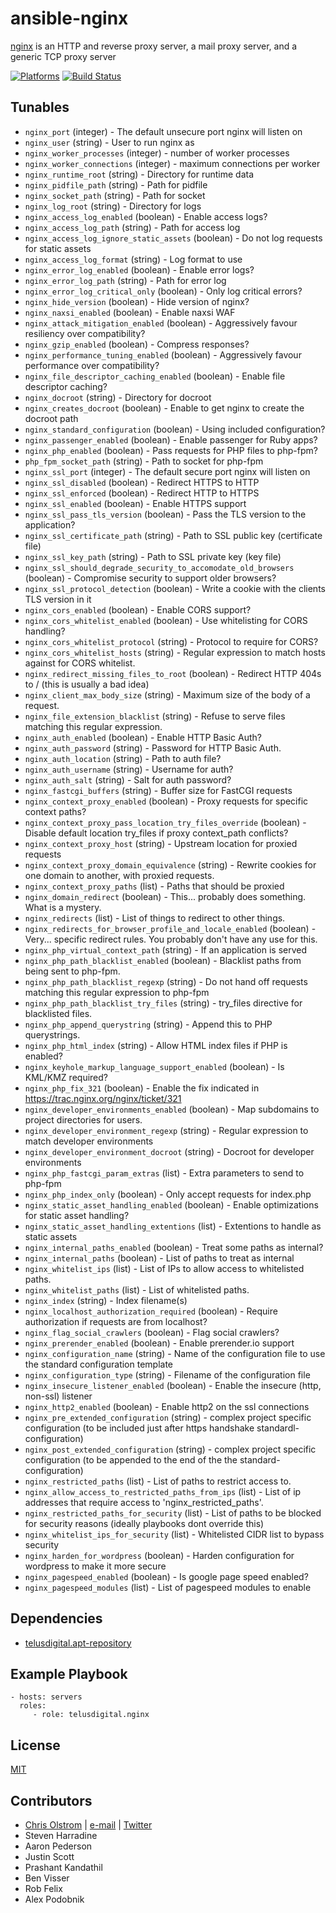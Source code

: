 # ansible-nginx

[nginx](http://nginx.org/) is an HTTP and reverse proxy server, a mail proxy server, and a generic TCP proxy server

[![Platforms](http://img.shields.io/badge/platforms-ubuntu-lightgrey.svg?style=flat)](#)
[![Build Status](https://travis-ci.org/telusdigital/ansible-nginx.svg?branch=master)](https://travis-ci.org/telusdigital/ansible-nginx)

Tunables
--------
* `nginx_port` (integer) - The default unsecure port nginx will listen on
* `nginx_user` (string) - User to run nginx as
* `nginx_worker_processes` (integer) - number of worker processes
* `nginx_worker_connections` (integer) - maximum connections per worker
* `nginx_runtime_root` (string) - Directory for runtime data
* `nginx_pidfile_path` (string) - Path for pidfile
* `nginx_socket_path` (string) - Path for socket
* `nginx_log_root` (string) - Directory for logs
* `nginx_access_log_enabled` (boolean) - Enable access logs?
* `nginx_access_log_path` (string) - Path for access log
* `nginx_access_log_ignore_static_assets` (boolean) - Do not log requests for static assets
* `nginx_access_log_format` (string) - Log format to use
* `nginx_error_log_enabled` (boolean) - Enable error logs?
* `nginx_error_log_path` (string) - Path for error log
* `nginx_error_log_critical_only` (boolean) - Only log critical errors?
* `nginx_hide_version` (boolean) - Hide version of nginx?
* `nginx_naxsi_enabled` (boolean) - Enable naxsi WAF
* `nginx_attack_mitigation_enabled` (boolean) - Aggressively favour resiliency over compatibility?
* `nginx_gzip_enabled` (boolean) - Compress responses?
* `nginx_performance_tuning_enabled` (boolean) - Aggressively favour performance over compatibility?
* `nginx_file_descriptor_caching_enabled` (boolean) - Enable file descriptor caching?
* `nginx_docroot` (string) - Directory for docroot
* `nginx_creates_docroot` (boolean) - Enable to get nginx to create the docroot path
* `nginx_standard_configuration` (boolean) - Using included configuration?
* `nginx_passenger_enabled` (boolean) - Enable passenger for Ruby apps?
* `nginx_php_enabled` (boolean) - Pass requests for PHP files to php-fpm?
* `php_fpm_socket_path` (string) - Path to socket for php-fpm
* `nginx_ssl_port` (integer) - The default secure port nginx will listen on
* `nginx_ssl_disabled` (boolean) - Redirect HTTPS to HTTP
* `nginx_ssl_enforced` (boolean) - Redirect HTTP to HTTPS
* `nginx_ssl_enabled` (boolean) - Enable HTTPS support
* `nginx_ssl_pass_tls_version` (boolean) - Pass the TLS version to the application?
* `nginx_ssl_certificate_path` (string) - Path to SSL public key (certificate file)
* `nginx_ssl_key_path` (string) - Path to SSL private key (key file)
* `nginx_ssl_should_degrade_security_to_accomodate_old_browsers` (boolean) - Compromise security to support older browsers?
* `nginx_ssl_protocol_detection` (boolean) - Write a cookie with the clients TLS version in it
* `nginx_cors_enabled` (boolean) - Enable CORS support?
* `nginx_cors_whitelist_enabled` (boolean) - Use whitelisting for CORS handling?
* `nginx_cors_whitelist_protocol` (string) - Protocol to require for CORS?
* `nginx_cors_whitelist_hosts` (string) - Regular expression to match hosts against for CORS whitelist.
* `nginx_redirect_missing_files_to_root` (boolean) - Redirect HTTP 404s to / (this is usually a bad idea)
* `nginx_client_max_body_size` (string) - Maximum size of the body of a request.
* `nginx_file_extension_blacklist` (string) - Refuse to serve files matching this regular expression.
* `nginx_auth_enabled` (boolean) - Enable HTTP Basic Auth?
* `nginx_auth_password` (string) - Password for HTTP Basic Auth.
* `nginx_auth_location` (string) - Path to auth file?
* `nginx_auth_username` (string) - Username for auth?
* `nginx_auth_salt` (string) - Salt for auth password?
* `nginx_fastcgi_buffers` (string) - Buffer size for FastCGI requests
* `nginx_context_proxy_enabled` (boolean) - Proxy requests for specific context paths?
* `nginx_context_proxy_pass_location_try_files_override` (boolean) - Disable default location try_files if proxy context_path conflicts?
* `nginx_context_proxy_host` (string) - Upstream location for proxied requests
* `nginx_context_proxy_domain_equivalence` (string) - Rewrite cookies for one domain to another, with proxied requests.
* `nginx_context_proxy_paths` (list) - Paths that should be proxied
* `nginx_domain_redirect` (boolean) - This... probably does something. What is a mystery.
* `nginx_redirects` (list) - List of things to redirect to other things.
* `nginx_redirects_for_browser_profile_and_locale_enabled` (boolean) - Very... specific redirect rules. You probably don't have any use for this.
* `nginx_php_virtual_context_path` (string) - If an application is served
* `nginx_php_path_blacklist_enabled` (boolean) - Blacklist paths from being sent to php-fpm.
* `nginx_php_path_blacklist_regexp` (string) - Do not hand off requests matching this regular expression to php-fpm
* `nginx_php_path_blacklist_try_files` (string) - try_files directive for blacklisted files.
* `nginx_php_append_querystring` (string) - Append this to PHP querystrings.
* `nginx_php_html_index` (string) - Allow HTML index files if PHP is enabled?
* `nginx_keyhole_markup_language_support_enabled` (boolean) - Is KML/KMZ required?
* `nginx_php_fix_321` (boolean) - Enable the fix indicated in https://trac.nginx.org/nginx/ticket/321
* `nginx_developer_environments_enabled` (boolean) - Map subdomains to project directories for users.
* `nginx_developer_environment_regexp` (string) - Regular expression to match developer environments
* `nginx_developer_environment_docroot` (string) - Docroot for developer environments
* `nginx_php_fastcgi_param_extras` (list) - Extra parameters to send to php-fpm
* `nginx_php_index_only` (boolean) - Only accept requests for index.php
* `nginx_static_asset_handling_enabled` (boolean) - Enable optimizations for static asset handling?
* `nginx_static_asset_handling_extentions` (list) - Extentions to handle as static assets
* `nginx_internal_paths_enabled` (boolean) - Treat some paths as internal?
* `nginx_internal_paths` (boolean) - List of paths to treat as internal
* `nginx_whitelist_ips` (list) - List of IPs to allow access to whitelisted paths.
* `nginx_whitelist_paths` (list) - List of whitelisted paths.
* `nginx_index` (string) - Index filename(s)
* `nginx_localhost_authorization_required` (boolean) - Require authorization if requests are from localhost?
* `nginx_flag_social_crawlers` (boolean) - Flag social crawlers?
* `nginx_prerender_enabled` (boolean) - Enable prerender.io support
* `nginx_configuration_name` (string) - Name of the configuration file to use the standard configuration template
* `nginx_configuration_type` (string) - Filename of the configuration file
* `nginx_insecure_listener_enabled` (boolean) - Enable the insecure (http, non-ssl) listener
* `nginx_http2_enabled` (boolean) - Enable http2 on the ssl connections
* `nginx_pre_extended_configuration` (string) - complex project specific configuration (to be included just after https handshake standardl-configuration)
* `nginx_post_extended_configuration` (string) - complex project specific configuration (to be appended to the end of the the standard-configuration)
* `nginx_restricted_paths` (list) - List of paths to restrict access to.
* `nginx_allow_access_to_restricted_paths_from_ips` (list) - List of ip addresses that require access to 'nginx_restricted_paths'.
* `nginx_restricted_paths_for_security` (list) - List of paths to be blocked for security reasons (ideally playbooks dont override this)
* `nginx_whitelist_ips_for_security` (list) - Whitelisted CIDR list to bypass security
* `nginx_harden_for_wordpress` (boolean) - Harden configuration for wordpress to make it more secure
* `nginx_pagespeed_enabled` (boolean) - Is google page speed enabled?
* `nginx_pagespeed_modules` (list) - List of pagespeed modules to enable

Dependencies
------------
* [telusdigital.apt-repository](https://github.com/telusdigital/ansible-apt-repository/)

Example Playbook
----------------
    - hosts: servers
      roles:
         - role: telusdigital.nginx

License
-------
[MIT](https://tldrlegal.com/license/mit-license)

Contributors
------------
* [Chris Olstrom](https://colstrom.github.io/) | [e-mail](mailto:chris@olstrom.com) | [Twitter](https://twitter.com/ChrisOlstrom)
* Steven Harradine
* Aaron Pederson
* Justin Scott
* Prashant Kandathil
* Ben Visser
* Rob Felix
* Alex Podobnik
